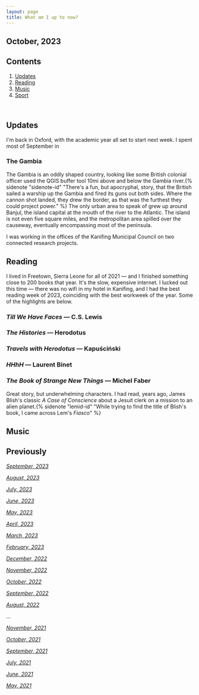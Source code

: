 ```yaml
---
layout: page
title: What am I up to now?
---
```


## October, 2023



## Contents
1. [Updates](#updates)
2. [Reading](#reading)
3. [Music](#music)
4. [Sport](#sport)


  <br>
  
  
## Updates 

I'm back in Oxford, with the academic year all set to start next week. I spent most of September in 

### The Gambia

The Gambia is an oddly shaped country, looking like some British colonial officer used the QGIS buffer tool 10mi above and below the Gambia river.{% sidenote "sidenote-id" "There's a fun, but apocryphal, story, that the British sailed a warship up the Gambia and fired its guns out both sides. Where the cannon shot landed, they drew the border, as that was the furthest they could project power." %} The only urban area to speak of grew up around Banjul, the island capital at the mouth of the river to the Atlantic. The island is not even five square miles, and the metropolitan area spilled over the causeway, eventually encompassing most of the peninsula. 

I was working in the offices of the Kanifing Municipal Council on two connected research projects. 



## Reading

I lived in Freetown, Sierra Leone for all of 2021 — and I finished something close to 200 books that year. It's the slow, expensive internet. I lucked out this time — there was no wifi in my hotel in Kanifing, and I had the best reading week of 2023, coinciding with the best workweek of the year. Some of the highlights are below.

### *Till We Have Faces* — C.S. Lewis


### *The Histories* — Herodotus


### *Travels with Herodotus* — Kapuściński


### *HHhH* — Laurent Binet


### *The Book of Strange New Things* — Michel Faber

Great story, but underwhelming characters. I had read, years ago, James Blish's classic *A Case of Conscience* about a Jesuit clerk on a mission to an alien planet.{% sidenote "lemid-id" "While trying to find the title of Blish's book, I came across Lem's *Fiasco*" %}



## Music






## Previously

*[September, 2023](https://jablevine.com/older/September_2023)*

*[August, 2023](https://jablevine.com/older/August_2023)*

*[July, 2023](https://jablevine.com/older/July_2023)*

*[June, 2023](https://jablevine.com/older/June_2023)*

*[May, 2023](https://jablevine.com/older/May_2023)*

*[April, 2023](https://jablevine.com/older/April_2023)*

*[March, 2023](https://jablevine.com/older/march_2023)*

*[February, 2023](https://jablevine.com/older/february_2023)*

*[December, 2022](https://jablevine.com/older/december_2022)*

*[November, 2022](https://jablevine.com/older/november_2022)*

*[October, 2022](https://jablevine.com/older/october_2022)*

*[September, 2022](https://jablevine.com/older/september_2022)*

*[August, 2022](https://jablevine.com/older/august_2022)*

...

*[November, 2021](https://jablevine.com/older/november_2021)*

*[October, 2021](https://jablevine.com/older/october_2021)*

*[September, 2021](https://jablevine.com/older/september_2021)*

*[July, 2021](https://jablevine.com/older/july_2021)*

*[June, 2021](https://jablevine.com/older/june_2021)*

*[May, 2021](https://jablevine.com/older/may_2021)*




